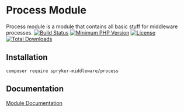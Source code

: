# Process Module

Process module is a module that contains all basic stuff for middleware processes.
[![Build Status](https://travis-ci.org/spryker-middleware/process.svg?branch=master)](https://travis-ci.org/spryker-middleware/process)
[![Minimum PHP Version](http://img.shields.io/badge/php-%3E%3D%207.1-8892BF.svg)](https://php.net/)
[![License](https://poser.pugx.org/spryker/code-sniffer/license.svg)](https://packagist.org/packages/spryker-middleware/process)
[![Total Downloads](https://poser.pugx.org/spryker-middleware/process/d/total.svg)](https://packagist.org/packages/spryker-middleware/process)


## Installation

```
composer require spryker-middleware/process
```

## Documentation
[Module Documentation](https://academy.spryker.com/developing_with_spryker/spryker_middleware.html)
